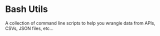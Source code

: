 # Bash Utils

A collection of command line scripts to help you wrangle data from APIs, CSVs, JSON files, etc...
